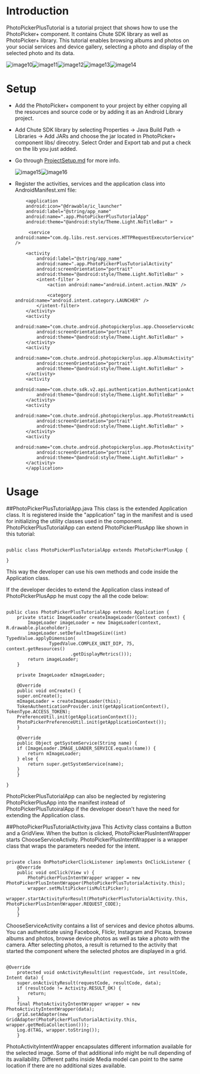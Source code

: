 Introduction
====

PhotoPickerPlusTutorial is a tutorial project that shows how to use the PhotoPicker+ component. It contains Chute SDK library as well as PhotoPicker+ library. This tutorial enables browsing albums and photos on your social services and device gallery, selecting a photo and display of the selected photo and its data.

![image10](https://raw.github.com/chute/photo-picker-plus/v2-photopickerplus/Android/PhotoPickerPlusTutorial/screenshots/10.png)![image11](https://raw.github.com/chute/photo-picker-plus/v2-photopickerplus/Android/PhotoPickerPlusTutorial/screenshots/11.png)![image12](https://raw.github.com/chute/photo-picker-plus/v2-photopickerplus/Android/PhotoPickerPlusTutorial/screenshots/12.png)![image13](https://raw.github.com/chute/photo-picker-plus/v2-photopickerplus/Android/PhotoPickerPlusTutorial/screenshots/13.png)![image14](https://raw.github.com/chute/photo-picker-plus/v2-photopickerplus/Android/PhotoPickerPlusTutorial/screenshots/14.png)

Setup
====

* Add the PhotoPicker+ component to your project by either copying all the resources and source code or by adding it as an Android Library project.

* Add Chute SDK library by selecting Properties -> Java Build Path -> Libraries -> Add JARs and choose the jar located in PhotoPicker+ component libs/ direcotry. Select Order and Export tab and put a check on the lib you just added.

* Go through [ProjectSetup.md](https://github.com/chute/photo-picker-plus/blob/master/Android/PhotoPickerPlusTutorial/ProjectSetup.md) for more info.

   ![image15](https://raw.github.com/chute/photo-picker-plus/v2-photopickerplus/Android/PhotoPickerPlusTutorial/screenshots/15.png)![image16](https://raw.github.com/chute/photo-picker-plus/v2-photopickerplus/Android/PhotoPickerPlusTutorial/screenshots/16.png)


* Register the activities, services and the application class into AndroidManifest.xml file:

    ```
        <application
        android:icon="@drawable/ic_launcher"
        android:label="@string/app_name"
        android:name=".app.PhotoPickerPlusTutorialApp"
        android:theme="@android:style/Theme.Light.NoTitleBar" >
		
         <service android:name="com.dg.libs.rest.services.HTTPRequestExecutorService" />

        <activity
            android:label="@string/app_name"
            android:name=".app.PhotoPickerPlusTutorialActivity"
            android:screenOrientation="portrait"
            android:theme="@android:style/Theme.Light.NoTitleBar" >
            <intent-filter >
                <action android:name="android.intent.action.MAIN" />

                <category android:name="android.intent.category.LAUNCHER" />
            </intent-filter>
        </activity>
        <activity
            android:name="com.chute.android.photopickerplus.app.ChooseServiceActivity"
            android:screenOrientation="portrait"
            android:theme="@android:style/Theme.Light.NoTitleBar" >
        </activity>
        <activity
            android:name="com.chute.android.photopickerplus.app.AlbumsActivity"
            android:screenOrientation="portrait"
            android:theme="@android:style/Theme.Light.NoTitleBar" >
        </activity>
        <activity
            android:name="com.chute.sdk.v2.api.authentication.AuthenticationActivity"
            android:theme="@android:style/Theme.Light.NoTitleBar" >
        </activity>
        <activity
            android:name="com.chute.android.photopickerplus.app.PhotoStreamActivity"
            android:screenOrientation="portrait"
            android:theme="@android:style/Theme.Light.NoTitleBar" >
        </activity>
        <activity
            android:name="com.chute.android.photopickerplus.app.PhotosActivity"
            android:screenOrientation="portrait"
            android:theme="@android:style/Theme.Light.NoTitleBar" >
        </activity>
        </application>
    ```


Usage
====

##PhotoPickerPlusTutorialApp.java 
This class is the extended Application class. It is registered inside the "application" tag in the manifest and is used for initializing the utility classes used in the component.
PhotoPickerPlusTutorialApp can extend PhotoPickerPlusApp like shown in this tutorial:

<pre><code>
public class PhotoPickerPlusTutorialApp extends PhotoPickerPlusApp {

}
</code></pre>

This way the developer can use his own methods and code inside the Application class. 

If the developer decides to extend the Application class instead of PhotoPickerPlusApp he must copy the all the code below:

<pre><code>
public class PhotoPickerPlusTutorialApp extends Application {
    private static ImageLoader createImageLoader(Context context) {
		ImageLoader imageLoader = new ImageLoader(context, R.drawable.placeholder);
		imageLoader.setDefaultImageSize((int) TypedValue.applyDimension(
				TypedValue.COMPLEX_UNIT_DIP, 75, context.getResources()
						.getDisplayMetrics()));
		return imageLoader;
    }

    private ImageLoader mImageLoader;

    @Override
    public void onCreate() {
	super.onCreate();
	mImageLoader = createImageLoader(this);
	TokenAuthenticationProvider.init(getApplicationContext(), TokenType.ACCESS_TOKEN);
	PreferenceUtil.init(getApplicationContext());
	PhotoPickerPreferenceUtil.init(getApplicationContext());
    }

    @Override
    public Object getSystemService(String name) {
	if (ImageLoader.IMAGE_LOADER_SERVICE.equals(name)) {
	    return mImageLoader;
	} else {
	    return super.getSystemService(name);
	}
    }

}
</code></pre>

PhotoPickerPlusTutorialApp can also be neglected by registering PhotoPickerPlusApp into the manifest instead of PhotoPickerPlusTutoiralApp if the developer doesn't have the need for extending the Application class.

##PhotoPickerPlusTutorialActivity.java 
This Activity class contains a Button and a GridView. When the button is clicked, PhotoPickerPlusIntentWrapper starts ChooseServiceActivity. PhotoPickerPlusIntentWrapper is a wrapper class that wraps the parameters needed for the intent.

<pre><code>
private class OnPhotoPickerClickListener implements OnClickListener {
	@Override
	public void onClick(View v) {
	    PhotoPickerPlusIntentWrapper wrapper = new PhotoPickerPlusIntentWrapper(PhotoPickerPlusTutorialActivity.this);
		wrapper.setMultiPicker(isMultiPicker);
	    wrapper.startActivityForResult(PhotoPickerPlusTutorialActivity.this, PhotoPickerPlusIntentWrapper.REQUEST_CODE);
	}
    }
</code></pre>

ChooseServiceActivity contains a list of services and device photos albums. You can authenticate using Facebook, Flickr, Instagram and Picasa, browse albums and photos, browse device photos as well as take a photo with the camera. 
After selecting photos, a result is returned to the activity that started the component where the selected photos are displayed in a grid.

<pre><code>
@Override
    protected void onActivityResult(int requestCode, int resultCode, Intent data) {
	super.onActivityResult(requestCode, resultCode, data);
	if (resultCode != Activity.RESULT_OK) {
	    return;
	}
	final PhotoActivityIntentWrapper wrapper = new PhotoActivityIntentWrapper(data);
	grid.setAdapter(new GridAdapter(PhotoPickerPlusTutorialActivity.this, wrapper.getMediaCollection()));
	Log.d(TAG, wrapper.toString());
    }
</code></pre>

PhotoActivityIntentWrapper encapsulates different information available for the selected image. Some of that additional info might be null depending of its availability. Different paths inside Media model can point to the same location if there are no additional sizes available.


    
      

    
      
